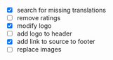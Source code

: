 - [x] search for missing translations
- [ ] remove ratings
- [x] modify logo
- [ ] add logo to header
- [x] add link to source to footer
- [ ] replace images
